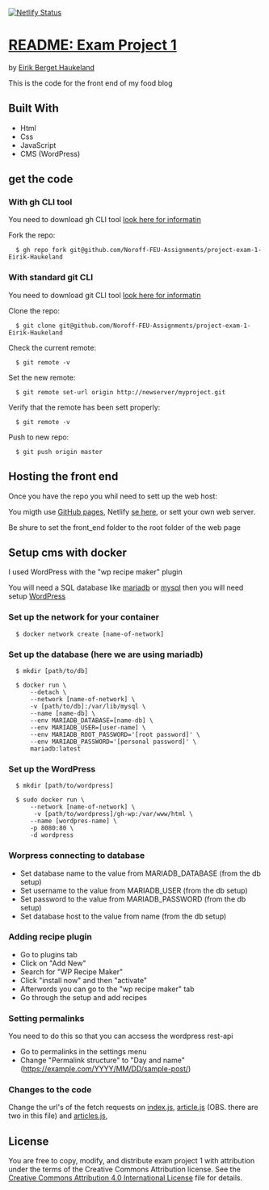 [![Netlify Status](https://api.netlify.com/api/v1/badges/6cadece7-376e-4ed3-8df7-01112636b75b/deploy-status)](https://app.netlify.com/sites/joyful-halva-a4d44f/deploys)

# [README: Exam Project 1](https://github.com/Noroff-FEU-Assignments/project-exam-1-Eirik-Haukeland)
by [Eirik Berget Haukeland](https://github.com/Eirik-Haukeland)

This is the code for the front end of my food blog

## Built With
- Html
- Css
- JavaScript
- CMS (WordPress)

## get the code

### With gh CLI tool
You need to download gh CLI tool [look here for informatin](https://github.com/cli/cli#installation)

Fork the repo:
``` shell
  $ gh repo fork git@github.com/Noroff-FEU-Assignments/project-exam-1-Eirik-Haukeland
```

### With standard git CLI
You need to download git CLI tool [look here for informatin](https://git-scm.com/downloads)

Clone the repo:
``` shell
  $ git clone git@github.com/Noroff-FEU-Assignments/project-exam-1-Eirik-Haukeland
```

Check the current remote:
``` shell
  $ git remote -v
```

Set the new remote:
``` shell
  $ git remote set-url origin http://newserver/myproject.git 
```

Verify that the remote has been sett properly:
``` shell
  $ git remote -v
```

Push to new repo:
```shell
  $ git push origin master
```

## Hosting the front end
Once you have the repo you whil need to sett up the web host:

You migth use [GitHub pages](https://docs.github.com/en/pages/getting-started-with-github-pages/creating-a-github-pages-site), 
Netlify [se here](https://docs.netlify.com/get-started/), or 
sett your own web server.

Be shure to set the front_end folder to the root folder
of the web page

## Setup cms with docker
I used WordPress with the "wp recipe maker" plugin

You will need a SQL database like [mariadb](https://hub.docker.com/_/mariadb) 
or [mysql](https://hub.docker.com/_/mysql) then you will 
need setup [WordPress](https://hub.docker.com/_/wordpress)

### Set up the network for your container
```shell
  $ docker network create [name-of-network]
```

### Set up the database (here we are using mariadb)
```shell
  $ mkdir [path/to/db]

  $ docker run \
      --detach \
      --network [name-of-network] \
      -v [path/to/db]:/var/lib/mysql \
      --name [name-db] \
      --env MARIADB_DATABASE=[name-db] \
      --env MARIADB_USER=[user-name] \
      --env MARIADB_ROOT_PASSWORD='[root password]' \
      --env MARIADB_PASSWORD='[personal password]' \
      mariadb:latest
```

### Set up the WordPress
```shell
  $ mkdir [path/to/wordpress]
  
  $ sudo docker run \
      --network [name-of-network] \
       -v [path/to/wordpress]/gh-wp:/var/www/html \
      --name [wordpres-name] \
      -p 8080:80 \
      -d wordpress
```

### Worpress connecting to database
- Set database name to the value from MARIADB_DATABASE (from the db setup)
- Set username to the value from MARIADB_USER (from the db setup)
- Set password to the value from MARIADB_PASSWORD (from the db setup)
- Set database host to the value from name (from the db setup)

### Adding recipe plugin
- Go to plugins tab
- Click on "Add New"
- Search for "WP Recipe Maker"
- Click "install now" and then "activate"
- Afterwords you can go to the "wp recipe maker" tab
- Go through the setup and add recipes

### Setting permalinks
You need to do this so that you can accsess the wordpress rest-api
- Go to permalinks in the settings menu
- Change "Permalink structure" to "Day and name" (https://example.com/YYYY/MM/DD/sample-post/)

### Changes to the code
Change the url's of the fetch requests on 
[index.js](front_end/js/index.js), 
[article.js](front_end/js/article.js) (OBS. there are two 
in this file) and [articles.js](front_end/js/articles.js), 

## License
You are free to copy, modify, and distribute exam project 1
with attribution under the terms of the Creative Commons 
Attribution license. See the [Creative Commons Attribution
4.0 International License](http://creativecommons.org/licenses/by/4.0/) file
for details.
